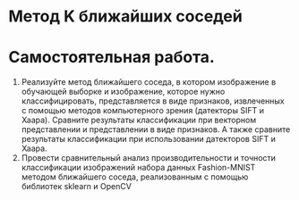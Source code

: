 # Метод K ближайших соседей
# Самостоятельная работа.
1.	Реализуйте метод ближайшего соседа, в котором изображение в обучающей выборке и изображение, которое нужно классифицировать, представляется в виде признаков, извлеченных с помощью методов компьютерного зрения (датекторы SIFT и Хаара). Сравните результаты классификации при векторном представлении и представлении в виде признаков. А также сравните результаты классификации при использовании датекторов SIFT и Хаара.
2.	Провести сравнительный анализ производительности и точности классификации изображений набора данных Fashion-MNIST методом ближайшего соседа, реализованным с помощью библиотек sklearn и OpenCV